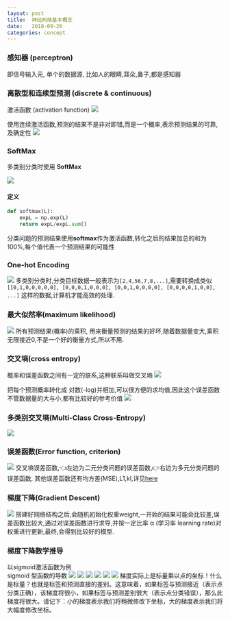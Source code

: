 ```yaml
---
layout: post
title:  神经网络基本概念
date:   2018-09-26
categories: concept
---
```


### 感知器 (perceptron)
即信号输入元, 单个的数据源, 比如人的眼睛,耳朵,鼻子,都是感知器<br>

### 离散型和连续型预测 (discrete & continuous)
激活函数 (activation function)
![](/resource/basic_concept/activate_function.png)


使用连续激活函数,预测的结果不是非对即错,而是一个概率,表示预测结果的可靠,及确定性
![](/resource/basic_concept/activate_function2.png)

### SoftMax
多类别分类时使用 **SoftMax**

![](/resource/basic_concept/activate_function3.png)
#### 定义
``` python
def softmax(L):
    expL = np.exp(L)
    return expL/expL.sum()
```

分类问题的预测结果使用**softmax**作为激活函数,转化之后的结果加总的和为 100%,每个值代表一个预测结果的可能性

### One-hot Encoding
![](/resource/basic_concept/one-hot.png)
多类别分类时,分类目标数据一般表示为``[2,4,56,7,8,...]``,需要转换成类似
``[[0,1,0,0,0,0,0],
[0,0,0,1,0,0,0],
[0,0,1,0,0,0,0],
[0,0,0,0,1,0,0],
...]``
这样的数据,计算机才能高效的处理.

### 最大似然率(maximum likelihood)
![](/resource/basic_concept/maximum_likelihood.png)
所有预测结果(概率)的乘积, 用来衡量预测的结果的好坏,随着数据量变大,乘积无限接近0,不是一个好的衡量方式,所以不用.

### 交叉墒(cross entropy)
概率和误差函数之间有一定的联系,这种联系叫做交叉墒
![](/resource/basic_concept/cross_entropy.png)

把每个预测概率转化成 对数(-log)并相加,可以很方便的求均值,因此这个误差函数不管数据量的大与小,都有比较好的参考价值
![](/resource/basic_concept/cross_entropy2.png)

### 多类别交叉墒(Multi-Class Cross-Entropy)
![](/resource/basic_concept/cross_entropy3.png)

### 误差函数(Error function, criterion)
![](/resource/basic_concept/error_function.png)
交叉墒误差函数,👈左边为二元分类问题的误差函数,👉右边为多元分类问题的误差函数,
其他误差函数还有均方差(MSE),L1,kl,详见[here](https://pytorch.org/docs/stable/nn.html#id50)

### 梯度下降(Gradient Descent)
![](/resource/basic_concept/dradient_descent.png)
搭建好网络结构之后,会随机初始化权重weight,一开始的结果可能会比较差,误差函数比较大,通过对误差函数进行求导,并按一定比率 α (学习率 learning rate)对权重进行更新,最终,会得到比较好的模型.

### 梯度下降数学推导
以sigmoid激活函数为例<br>
sigmoid 型函数的导数
![](/resource/basic_concept/calculus_1.png)
![](/resource/basic_concept/calculus_2.png)
![](/resource/basic_concept/calculus_3.png)
![](/resource/basic_concept/calculus_4.png)
![](/resource/basic_concept/calculus_5.png)
![](/resource/basic_concept/calculus_6.png)
梯度实际上是标量乘以点的坐标！什么是标量？也就是标签和预测直接的差别。这意味着，如果标签与预测接近（表示点分类正确），该梯度将很小，如果标签与预测差别很大（表示点分类错误），那么此梯度将很大。请记下：小的梯度表示我们将稍微修改下坐标，大的梯度表示我们将大幅度修改坐标。
